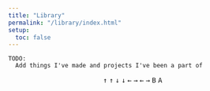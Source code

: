 ```yaml
---
title: "Library"
permalink: "/library/index.html"
setup:
  toc: false
---
```


```
TODO:
  Add things I've made and projects I've been a part of
```

<!-- https://gaming.stackexchange.com/a/397 -->

<div style="text-align:center;">
<kbd>↑</kbd> <kbd>↑</kbd> <kbd>↓</kbd> <kbd>↓</kbd> <kbd>←</kbd> <kbd>→</kbd> <kbd>←</kbd> <kbd>→</kbd> <kbd>B</kbd> <kbd>A</kbd>
</div>
